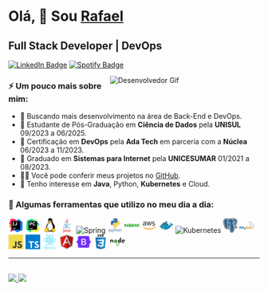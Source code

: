 # Olá, 👋 Sou [Rafael](https://www.linkedin.com/in/rafae1f/)

## Full Stack Developer | DevOps

[![LinkedIn Badge](https://img.shields.io/badge/-@rafae1F-0077B5?style=flat-square&labelColor=0077B5&logo=LinkedIn&link=https://www.linkedin.com/in/rafae1f/)](https://www.linkedin.com/in/rafae1f/)
[![Spotify Badge](https://img.shields.io/badge/-@rafae1f-1ED760?style=flat-square&labelColor=fff&logo=Spotify&link=https://open.spotify.com/user/rafae1f)](https://open.spotify.com/user/rafae1f)

<img align="right" src="https://i.giphy.com/media/VbnUQpnihPSIgIXuZv/giphy.webp" alt="Desenvolvedor Gif" width="300"/>

### ⚡️ Um pouco mais sobre mim:

- 🔭 Buscando mais desenvolvimento na área de Back-End e DevOps.
- 🧐 Estudante de Pós-Graduação em **Ciência de Dados** pela **UNISUL** 09/2023 a 06/2025.
- 🧐 Certificação em **DevOps** pela **Ada Tech** em parceria com a **Núclea** 06/2023 a 11/2023.
- 🧐 Graduado em **Sistemas para Internet** pela **UNICESUMAR** 01/2021 a 08/2023.
- 👨‍💻 Você pode conferir meus projetos no [GitHub](https://github.com/rafae1f?tab=repositories).
- 💬 Tenho interesse em **Java**, Python, **Kubernetes** e Cloud.

### 🚀 Algumas ferramentas que utilizo no meu dia a dia:

<p align="left">
  <img src="https://raw.githubusercontent.com/devicons/devicon/master/icons/intellij/intellij-original.svg" alt="IntelliJ" width="30" height="30" />
  <img src="https://raw.githubusercontent.com/devicons/devicon/master/icons/pycharm/pycharm-original.svg" alt="PyCharm" width="30" height="30" />
  <img src="https://raw.githubusercontent.com/devicons/devicon/master/icons/linux/linux-original.svg" alt="Linux" width="30" height="30" />
  <img src="https://raw.githubusercontent.com/devicons/devicon/master/icons/java/java-original-wordmark.svg" alt="Java" width="30" height="30" />
  <img src="https://www.vectorlogo.zone/logos/springio/springio-icon.svg" alt="Spring" width="30" height="30" />
  <img src="https://raw.githubusercontent.com/devicons/devicon/master/icons/python/python-original-wordmark.svg" alt="Python" width="30" height="30" />
  <img src="https://raw.githubusercontent.com/devicons/devicon/master/icons/nginx/nginx-original.svg" alt="Nginx" width="30" height="30" />
  <img src="https://raw.githubusercontent.com/github/explore/80688e429a7d4ef2fca1e82350fe8e3517d3494d/topics/aws/aws.png" alt="AWS" width="30" height="30" />
  <img src="https://raw.githubusercontent.com/devicons/devicon/master/icons/docker/docker-original.svg" alt="Docker" width="30" height="30" />
  <img src="https://www.vectorlogo.zone/logos/kubernetes/kubernetes-icon.svg" alt="Kubernetes" width="30" height="30" />
  <img src="https://raw.githubusercontent.com/devicons/devicon/master/icons/postgresql/postgresql-original.svg" alt="PostgreSQL" width="30" height="30" />
  <img src="https://raw.githubusercontent.com/devicons/devicon/master/icons/mysql/mysql-original-wordmark.svg" alt="MySQL" width="30" height="30" />
  <img src="https://raw.githubusercontent.com/devicons/devicon/master/icons/javascript/javascript-original.svg" alt="JavaScript" width="30" height="30" />
  <img src="https://raw.githubusercontent.com/devicons/devicon/master/icons/typescript/typescript-original.svg" alt="TypeScript" width="30" height="30" />
  <img src="https://raw.githubusercontent.com/devicons/devicon/master/icons/react/react-original-wordmark.svg" alt="React" width="30" height="30" />
  <img src="https://raw.githubusercontent.com/devicons/devicon/master/icons/angularjs/angularjs-original.svg" alt="AngularJS" width="30" height="30" />
  <img src="https://raw.githubusercontent.com/devicons/devicon/master/icons/bootstrap/bootstrap-plain.svg" alt="Bootstrap" width="30" height="30" />
  <img src="https://raw.githubusercontent.com/devicons/devicon/master/icons/css3/css3-original-wordmark.svg" alt="CSS3" width="30" height="30" />
  <img src="https://raw.githubusercontent.com/devicons/devicon/master/icons/nodejs/nodejs-original-wordmark.svg" alt="Node.js" width="30" height="30" />
</p>
<hr>
<br>
<div>
  <a href="https://github.com/rafae1f">
  <img height="180em" src="https://github-readme-stats.vercel.app/api?username=rafae1f&show_icons=true&theme=codeSTACKr&include_all_commits=true&count_private=true"/>
  <img height="180em" src="https://github-readme-stats.vercel.app/api/top-langs/?username=rafae1f&layout=compact&langs_count=7&theme=codeSTACKr"/>
</div>

